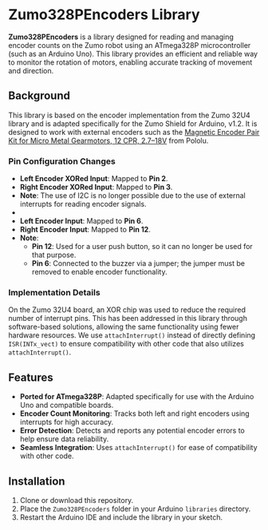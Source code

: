 # Zumo328PEncoders Library

**Zumo328PEncoders** is a library designed for reading and managing encoder counts on the Zumo robot using an ATmega328P microcontroller (such as an Arduino Uno). This library provides an efficient and reliable way to monitor the rotation of motors, enabling accurate tracking of movement and direction.

## Background

This library is based on the encoder implementation from the Zumo 32U4 library and is adapted specifically for the Zumo Shield for Arduino, v1.2. It is designed to work with external encoders such as the [Magnetic Encoder Pair Kit for Micro Metal Gearmotors, 12 CPR, 2.7–18V](https://www.pololu.com/product/3081) from Pololu.

### Pin Configuration Changes

- **Left Encoder XORed Input**: Mapped to **Pin 2**.
- **Right Encoder XORed Input**: Mapped to **Pin 3**.
- **Note**: The use of I2C is no longer possible due to the use of external interrupts for reading encoder signals.
- 
- **Left Encoder Input**: Mapped to **Pin 6**.
- **Right Encoder Input**: Mapped to **Pin 12**.
- **Note**:
  - **Pin 12**: Used for a user push button, so it can no longer be used for that purpose.
  - **Pin 6**: Connected to the buzzer via a jumper; the jumper must be removed to enable encoder functionality.

### Implementation Details

On the Zumo 32U4 board, an XOR chip was used to reduce the required number of interrupt pins. This has been addressed in this library through software-based solutions, allowing the same functionality using fewer hardware resources. We use `attachInterrupt()` instead of directly defining `ISR(INTx_vect)` to ensure compatibility with other code that also utilizes `attachInterrupt()`.

## Features

- **Ported for ATmega328P**: Adapted specifically for use with the Arduino Uno and compatible boards.
- **Encoder Count Monitoring**: Tracks both left and right encoders using interrupts for high accuracy.
- **Error Detection**: Detects and reports any potential encoder errors to help ensure data reliability.
- **Seamless Integration**: Uses `attachInterrupt()` for ease of compatibility with other code.

## Installation

1. Clone or download this repository.
2. Place the `Zumo328PEncoders` folder in your Arduino `libraries` directory.
3. Restart the Arduino IDE and include the library in your sketch.
